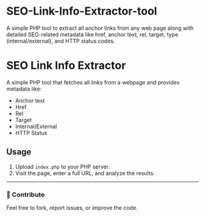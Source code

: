 # SEO-Link-Info-Extractor-tool
A simple PHP tool to extract all anchor links from any web page along with detailed SEO-related metadata like href, anchor text, rel, target, type (internal/external), and HTTP status codes.
# SEO Link Info Extractor

A simple PHP tool that fetches all links from a webpage and provides metadata like:

- Anchor text
- Href
- Rel
- Target
- Internal/External
- HTTP Status

## Usage

1. Upload `index.php` to your PHP server.
2. Visit the page, enter a full URL, and analyze the results.

---

### 🤝 Contribute

Feel free to fork, report issues, or improve the code.
